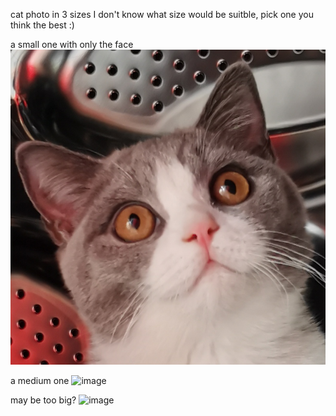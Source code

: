 cat photo in 3 sizes
I don't know what size would be suitble, pick one you think the best :)



a small one with only the face
![image](cat3.png)

a medium one
![image](cat2.png)

may be too big?
![image](cat1.png)

